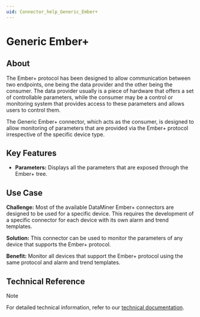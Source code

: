 ```yaml
---
uid: Connector_help_Generic_Ember+
---
```


# Generic Ember+

## About

The Ember+ protocol has been designed to allow communication between two endpoints, one being the data provider and the other being the consumer. The data provider usually is a piece of hardware that offers a set of controllable parameters, while the consumer may be a control or monitoring system that provides access to these parameters and allows users to control them.

The Generic Ember+ connector, which acts as the consumer, is designed to allow monitoring of parameters that are provided via the Ember+ protocol irrespective of the specific device type.

## Key Features

- **Parameters:** Displays all the parameters that are exposed through the Ember+ tree.

## Use Case

**Challenge:** Most of the available DataMiner Ember+ connectors are designed to be used for a specific device. This requires the development of a specific connector for each device with its own alarm and trend templates.

**Solution:** This connector can be used to monitor the parameters of any device that supports the Ember+ protocol.

**Benefit:** Monitor all devices that support the Ember+ protocol using the same protocol and alarm and trend templates.

## Technical Reference

> [!NOTE]
> For detailed technical information, refer to our [technical documentation](xref:Connector_help_Generic_Ember%2B_Technical).
